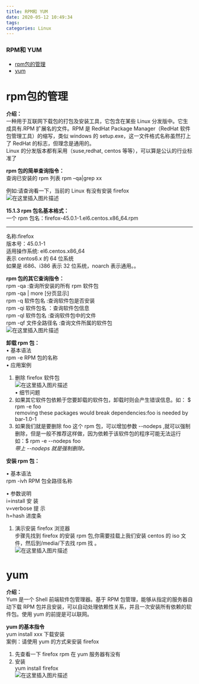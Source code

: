 ```yaml
---
title: RPM和 YUM
date: 2020-05-12 10:49:34
tags: 
categories: Linux
---
```


<!--more-->

### RPM和 YUM

- [rpm包的管理](#rpm_2)
- [yum](#yum_63)

# rpm包的管理

**介绍：**  
一种用于互联网下载包的打包及安装工具，它包含在某些 Linux 分发版中。它生成具有.RPM 扩展名的文件。RPM 是 RedHat Package Manager（RedHat 软件包管理工具）的缩写，类似 windows 的 setup.exe，这一文件格式名称虽然打上了 RedHat 的标志，但理念是通用的。  
Linux 的分发版本都有采用（suse,redhat, centos 等等），可以算是公认的行业标准了

**rpm 包的简单查询指令：**  
查询已安装的 rpm 列表 rpm –qa|grep xx

例如:请查询看一下，当前的 Linux 有没有安装 firefox  
![在这里插入图片描述](https://img-blog.csdnimg.cn/20200512103549544.png)

**15.1.3 rpm 包名基本格式：**  
一个 rpm 包名：firefox-45.0.1-1.el6.centos.x86\_64.rpm

---

名称:firefox  
版本号：45.0.1-1  
适用操作系统: el6.centos.x86\_64  
表示 centos6.x 的 64 位系统  
如果是 i686、i386 表示 32 位系统，noarch 表示通用。。

**rpm 包的其它查询指令：**  
rpm \-qa :查询所安装的所有 rpm 软件包  
rpm \-qa | more \[分页显示\]  
rpm \-q 软件包名 :查询软件包是否安装  
rpm \-qi 软件包名 ：查询软件包信息  
rpm \-ql 软件包名 :查询软件包中的文件  
rpm \-qf 文件全路径名 :查询文件所属的软件包  
![在这里插入图片描述](https://img-blog.csdnimg.cn/20200512104019858.png)

**卸载 rpm 包：**  
• 基本语法  
rpm \-e RPM 包的名称  
• 应用案例

1.  删除 firefox 软件包  
    ![在这里插入图片描述](https://img-blog.csdnimg.cn/20200512104111589.png)  
    • 细节问题
2.  如果其它软件包依赖于您要卸载的软件包，卸载时则会产生错误信息。如： \$ rpm -e foo  
    removing these packages would break dependencies:foo is needed by bar-1.0-1
3.  如果我们就是要删除 foo 这个 rpm 包，可以增加参数 --nodeps ,就可以强制删除，但是一般不推荐这样做，因为依赖于该软件包的程序可能无法运行  
    如：\$ rpm -e --nodeps foo  
    _带上 --nodeps 就是强制删除。_

**安装 rpm 包：**

• 基本语法  
rpm \-ivh RPM 包全路径名称

• 参数说明  
i=install 安 装  
v=verbose 提 示  
h=hash 进度条

1.  演示安装 firefox 浏览器  
    步骤先找到 firefox 的安装 rpm 包,你需要挂载上我们安装 centos 的 iso 文件，然后到/media/下去找 rpm 找 。  
    ![在这里插入图片描述](https://img-blog.csdnimg.cn/20200512104250341.png?x-oss-process=image/watermark,type_ZmFuZ3poZW5naGVpdGk,shadow_10,text_aHR0cHM6Ly9ibG9nLmNzZG4ubmV0L3FxXzIxMDQwNTU5,size_16,color_FFFFFF,t_70)

# yum

**介绍：**  
Yum 是一个 Shell 前端软件包管理器。基于 RPM 包管理，能够从指定的服务器自动下载 RPM 包并且安装，可以自动处理依赖性关系，并且一次安装所有依赖的软件包。使用 yum 的前提是可以联网。

**yum 的基本指令**  
yum install xxx 下载安装  
案例：请使用 yum 的方式来安装 firefox

1.  先查看一下 firefox rpm 在 yum 服务器有没有
2.  安装  
    yum install firefox  
    ![在这里插入图片描述](https://img-blog.csdnimg.cn/20200512104836101.png)
